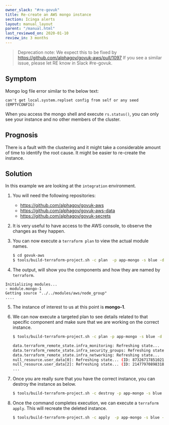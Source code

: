 ```yaml
---
owner_slack: "#re-govuk"
title: Re-create an AWS mongo instance
section: Icinga alerts
layout: manual_layout
parent: "/manual.html"
last_reviewed_on: 2020-01-10
review_in: 3 months
---
```

> Deprecation note:
> We expect this to be fixed by https://github.com/alphagov/govuk-aws/pull/1097
> If you see a similar issue, please let RE know in Slack #re-govuk.

## Symptom

Mongo log file error similar to the below text:

```
can't get local.system.replset config from self or any seed (EMPTYCONFIG)
```

When you access the mongo shell and execute `rs.status()`, you can only see
your instance and no other members of the cluster.

## Prognosis

There is a fault with the clustering and it might take a considerable amount of
time to identify the root cause. It might be easier to re-create the instance.

## Solution

In this example we are looking at the `integration` environment.

1. You will need the following repositories:

   - https://github.com/alphagov/govuk-aws
   - https://github.com/alphagov/govuk-aws-data
   - https://github.com/alphagov/govuk-secrets

2. It is very useful to have access to the AWS console, to observe the changes
   as they happen.

3. You can now execute a `terraform plan` to view the actual module names.

   ```bash
   $ cd govuk-aws
   $ tools/build-terraform-project.sh -c plan  -p app-mongo -s blue -d data -e integration # Please check the script to identify the keys
   ```

4. The output, will show you the components and how they are named by `terraform`.

  ```
  Initializing modules...
  - module.mongo-1
  Getting source "../../modules/aws/node_group"
  ....
  ```

5. The instance of interest to us at this point is **mongo-1**.

6. We can now execute a targeted plan to see details related to that specific
   component and make sure that we are working on the correct instance.

   ```bash
   $ tools/build-terraform-project.sh -c plan -p app-mongo -s blue -d data -e integration -- -target=module.mongo-1

   data.terraform_remote_state.infra_monitoring: Refreshing state...
   data.terraform_remote_state.infra_security_groups: Refreshing state...
   data.terraform_remote_state.infra_networking: Refreshing state...
   null_resource.user_data[0]: Refreshing state... (ID: 8732671785102119409)
   null_resource.user_data[2]: Refreshing state... (ID: 2147797089831867692)
   ...
   ```

7. Once you are really sure that you have the correct instance, you can destroy
   the instance as below.

   ```bash
   $ tools/build-terraform-project.sh -c destroy -p app-mongo -s blue -d data -e integration -- -target=module.mongo-1
   ```

8. Once the command completes execution, we can execute a `terraform apply`.
   This will recreate the deleted instance.

   ```bash
   $ tools/build-terraform-project.sh -c apply  -p app-mongo -s blue -d data -e integration # you can do a targeted apply but it is not necessary
   ```
